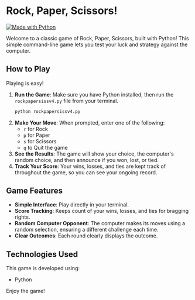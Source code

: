 # Rock, Paper, Scissors!

[![Made with Python](https://img.shields.io/badge/Made%20with-Python-1f425f.svg)](https://www.python.org/)

Welcome to a classic game of Rock, Paper, Scissors, built with Python! This simple command-line game lets you test your luck and strategy against the computer.

## How to Play

Playing is easy!

1.  **Run the Game**: Make sure you have Python installed, then run the `rockpapersissv4.py` file from your terminal.
    ```bash
    python rockpapersissv4.py
    ```
2.  **Make Your Move**: When prompted, enter one of the following:
    * `r` for Rock
    * `p` for Paper
    * `s` for Scissors
    * `q` to Quit the game
3.  **See the Results**: The game will show your choice, the computer's random choice, and then announce if you won, lost, or tied.
4.  **Track Your Score**: Your wins, losses, and ties are kept track of throughout the game, so you can see your ongoing record.

## Game Features

* **Simple Interface**: Play directly in your terminal.
* **Score Tracking**: Keeps count of your wins, losses, and ties for bragging rights.
* **Random Computer Opponent**: The computer makes its moves using a random selection, ensuring a different challenge each time.
* **Clear Outcomes**: Each round clearly displays the outcome.

## Technologies Used

This game is developed using:

* Python

Enjoy the game!
